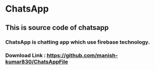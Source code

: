 # ChatsApp

## This is source code of chatsapp

### ChatsApp is chatting app which use firebase technology.

### Download Link : https://github.com/manish-kumar830/ChatsAppFile
